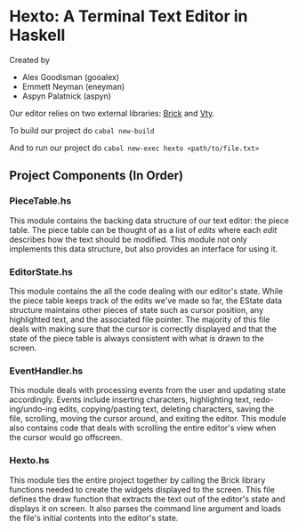 # Hexto: A Terminal Text Editor in Haskell
Created by
- Alex Goodisman (gooalex)
- Emmett Neyman (eneyman)
- Aspyn Palatnick (aspyn)

Our editor relies on two external libraries: [Brick](https://hackage.haskell.org/package/brick) and [Vty](http://hackage.haskell.org/package/vty).

To build our project do
`cabal new-build`

And to run our project do
`cabal new-exec hexto <path/to/file.txt>`

## Project Components (In Order)

### PieceTable.hs
This module contains the backing data structure of our text editor: the piece table. The piece table can be thought of as a list of *edits* where each *edit* describes how the text should be modified. This module not only implements this data structure, but also provides an interface for using it.
### EditorState.hs
This module contains the all the code dealing with our editor's state. While the piece table keeps track of the edits we've made so far, the EState data structure maintains other pieces of state such as cursor position, any highlighted text, and the associated file pointer. The majority of this file deals with making sure that the cursor is correctly displayed and that the state of the piece table is always consistent with what is drawn to the screen.
### EventHandler.hs
This module deals with processing events from the user and updating state accordingly. Events include inserting characters, highlighting text, redo-ing/undo-ing edits, copying/pasting text, deleting characters, saving the file, scrolling, moving the cursor around, and exiting the editor. This module also contains code that deals with scrolling the entire editor's view when the cursor would go offscreen.
### Hexto.hs
This module ties the entire project together by calling the Brick library functions needed to create the widgets displayed to the screen. This file defines the draw function that extracts the text out of the editor's state and displays it on screen. It also parses the command line argument and loads the file's initial contents into the editor's state.